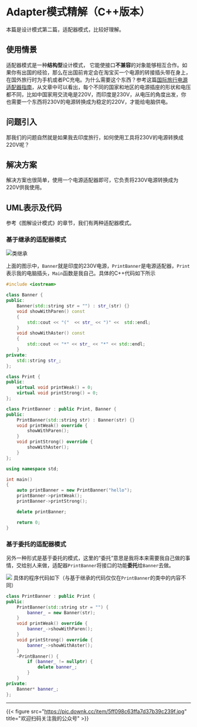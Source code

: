 # Adapter模式精解（C++版本）

本篇是设计模式第二篇，适配器模式，比较好理解。
<!--more-->

## 使用情景
适配器模式是一种**结构型**设计模式， 它能使接口**不兼容**的对象能够相互合作。如果你有出国的经验，那么在出国前肯定会在淘宝买一个电源的转接插头带在身上，在国外旅行时为手机或者PC充电。为什么需要这个东西？参考这篇[国际旅行电源适配器指南](https://www.skyscanner.net/news/international-travel-plug-adapter-guide)，从文章中可以看出，每个不同的国家和地区的电源插座的形状和电压都不同，比如中国家用交流电是220V，而印度是230V，从电压的角度出发，你也需要一个东西将230V的电源转换成为稳定的220V，才能给电脑供电。

## 问题引入
那我们的问题自然就是如果我去印度旅行，如何使用工具将230V的电源转换成220V呢？
## 解决方案
解决方案也很简单，使用一个电源适配器即可，它负责将230V电源转换成为220V供我使用。
## UML表示及代码
参考《图解设计模式》的章节，我们有两种适配器模式。
### 基于继承的适配器模式

![类继承](https://pic.imgdb.cn/item/608ac9f7d1a9ae528ff52c22.png)

上面的图示中，`Banner`就是印度的230V电源，`PrintBanner`是电源适配器，`Print`表示我的电脑插头，`Main`函数是我自己。具体的C++代码如下所示
```cpp
#include <iostream>

class Banner {
public:
	Banner(std::string str = "") : str_(str) {}
	void showWithParen() const
	{
		std::cout << "("  << str_ << ")" <<  std::endl;
	}
	void showWithAster() const
	{
		std::cout << "*" << str_ << "*" << std::endl;
	}
private:
	std::string str_;
};

class Print {
public:
	virtual void printWeak() = 0;
	virtual void printStrong() = 0;
};

class PrintBanner : public Print, Banner {
public:
	PrintBanner(std::string str) : Banner(str) {}
	void printWeak() override {
		showWithParen();
	}
	void printStrong() override {
		showWithAster();
	}
};

using namespace std;

int main()
{
	auto printBanner = new PrintBanner("hello");
	printBanner->printWeak();
	printBanner->printStrong();

	delete printBanner;

	return 0;
}
```

### 基于委托的适配器模式
另外一种形式是基于委托的模式，这里的“委托”意思是我将本来需要我自己做的事情，交给别人来做，适配器`PrintBanner`将接口的功能**委托**给`Banner`去做。

![](https://pic.imgdb.cn/item/608ace89d1a9ae528f402db1.png)
具体的程序代码如下（与基于继承的代码仅仅在`PrintBanner`的类中的内容不同）
```cpp
class PrintBanner : public Print {
public:
	PrintBanner(std::string str = "") {
		banner_ = new Banner(str);
	}
	void printWeak() override {
		banner_->showWithParen();
	}
	void printStrong() override {
		banner_->showWithAster();
	}
	~PrintBanner() {
		if (banner_ != nullptr) {
			delete banner_;
		}
	}
private:
	Banner* banner_;
};
```

---

{{< figure src="https://pic.downk.cc/item/5ff098c63ffa7d37b39c239f.jpg" title="欢迎扫码关注我的公众号" >}}
